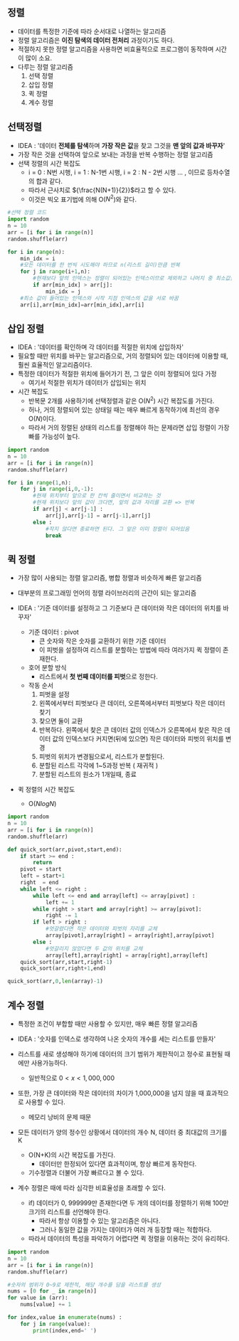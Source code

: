 ## 정렬
- 데이터를 특정한 기준에 따라 순서대로 나열하는 알고리즘
- 정렬 알고리즘은 **이진 탐색의 데이터 전처리** 과정이기도 하다.
- 적절하지 못한 정렬 알고리즘을 사용하면 비효율적으로 프로그램이 동작하며 시간이 많이 소요.
- 다루는 정렬 알고리즘
    1. 선택 정렬
    2. 삽입 정렬
    3. 퀵 정렬
    4. 계수 정렬
    


## 선택정렬
- IDEA : '데이터 **전체를 탐색**하며 **가장 작은 값**을 찾고 그것을 **맨 앞의 값과 바꾸자**'
- 가장 작은 것을 선택하여 앞으로 보내는 과정을 반복 수행하는 정렬 알고리즘
- 선택 정렬의 시간 복잡도
    - i = 0 : N번 시행, i = 1 : N-1번 시행, i = 2 : N - 2번 시행 ... , 이므로 등차수열의 합과 같다.
    - 따라서 근사치로 ${\frac{N(N+1)}{2}}$라고 할 수 있다.
    - 이것은 빅오 표기법에 의해 O(${N^2}$)와 같다.

```python
#선택 정렬 코드
import random
n = 10
arr = [i for i in range(n)]
random.shuffle(arr)

for i in range(n):
    min_idx = i
    #모든 데이터를 한 번씩 시도해야 하므로 n(리스트 길이)만큼 반복
    for j in range(i+1,n):
        #현재보다 앞의 인덱스는 정렬이 되어있는 인덱스이므로 제외하고 나머지 중 최소값을 찾음
        if arr[min_idx] > arr[j]:
            min_idx = j
    #최소 값이 들어있는 인덱스와 시작 지점 인덱스의 값을 서로 바꿈
    arr[i],arr[min_idx]=arr[min_idx],arr[i]
```

## 삽입 정렬
- IDEA : '데이터를 확인하며 각 데이터를 적절한 위치에 삽입하자'
- 필요할 때만 위치를 바꾸는 알고리즘으로, 거의 정렬되어 있는 데이터에 이용할 때, 훨씬 효율적인 알고리즘이다.
- 특정한 데이터가 적절한 위치에 들어가기 전, 그 앞은 이미 정렬되어 있다 가정
    - 여기서 적절한 위치가 데이터가 삽입되는 위치
- 시간 복잡도
    - 반복문 2개를 사용하기에 선택정렬과 같은 O(${N^2}$) 시간 복잡도를 가진다.
    - 허나, 거의 정렬되어 있는 상태일 때는 매우 빠르게 동작하기에 최선의 경우 O(${N}$)이다.
    - 따라서 거의 정렬된 상태의 리스트를 정렬해야 하는 문제라면 삽입 정렬이 가장 빠를 가능성이 높다.
```python
import random
n = 10
arr = [i for i in range(n)]
random.shuffle(arr)

for i in range(1,n):
    for j in range(i,0,-1):
        #현재 위치부터 앞으로 한 칸씩 줄이면서 비교하는 것
        #현재 위치보다 앞의 값이 크다면, 앞의 값과 자리를 교환 => 반복
        if arr[j] < arr[j-1] :
            arr[j],arr[j-1] = arr[j-1],arr[j]
        else : 
            #작지 않다면 종료하면 된다. 그 앞은 이미 정렬이 되어있음
            break
```

## 퀵 정렬
- 가장 많이 사용되는 정렬 알고리즘, 병합 정렬과 비슷하게 빠른 알고리즘
- 대부분의 프로그래밍 언어의 정렬 라이브러리의 근간이 되는 알고리즘
- IDEA : '기준 데이터를 설정하고 그 기준보다 큰 데이터와 작은 데이터의 위치를 바꾸자'
    - 기준 데이터 : pivot
        - 큰 숫자와 작은 숫자를 교환하기 위한 기준 데이터
        - 이 피벗을 설정하여 리스트를 분할하는 방법에 따라 여러가지 퀵 정렬이 존재한다.
    - 호어 분할 방식   
        - 리스트에서 **첫 번째 데이터를 피벗**으로 정한다.
    - 작동 순서
        1. 피벗을 설정
        2. 왼쪽에서부터 피벗보다 큰 데이터, 오른쪽에서부터 피벗보다 작은 데이터 찾기
        3. 찾으면 둘이 교환
        4. 반복하다. 왼쪽에서 찾은 큰 데이터 값의 인덱스가 오른쪽에서 찾은 작은 데이터 값의 인덱스보다 커지면(뒤에 있으면) 작은 데이터와 피벗의 위치를 변경
        5. 피벗의 위치가 변경됨으로서, 리스트가 분할된다.
        6. 분할된 리스트 각각에 1~5과정 반복 ( 재귀적 )
        7. 분할된 리스트의 원소가 1개일때, 종료

- 퀵 정렬의 시간 복잡도 
    - O(${NlogN}$)
```python
import random
n = 10
arr = [i for i in range(n)]
random.shuffle(arr)

def quick_sort(arr,pivot,start,end):
    if start >= end : 
        return 
    pivot = start
    left = start+1
    right  = end
    while left <= right :
        while left <= end and array[left] <= array[pivot] :
            left += 1
        while right > start and array[right] >= array[pivot]:
            right -= 1
        if left > right :
            #엇갈렸다면 작은 데이터와 피벗의 자리를 교체
            array[pivot],array[right] = array[right],array[pivot]
        else : 
            #엇갈리지 않았다면 두 값의 위치를 교체
            array[left],array[right] = array[right],array[left]
    quick_sort(arr,start,right-1)
    quick_sort(arr,right+1,end)

quick_sort(arr,0,len(array)-1)
```

## 계수 정렬
- 특정한 조건이 부합할 때만 사용할 수 있지만, 매우 빠른 정렬 알고리즘
- IDEA : '숫자를 인덱스로 생각하여 나온 숫자의 개수를 세는 리스트를 만들자'
- 리스트를 새로 생성해야 하기에 데이터의 크기 범위가 제한적이고 정수로 표현될 때에만 사용가능하다.
    - 일반적으로 ${0 <  x < 1,000,000}$
- 또한, 가장 큰 데이터와 작은 데이터의 차이가 1,000,000을 넘지 않을 때 효과적으로 사용할 수 있다.
    - 메모리 낭비의 문제 때문
- 모든 데이터가 양의 정수인 상황에서 데이터의 개수 N, 데이터 중 최대값의 크기를 K
    - O(N+K)의 시간 복잡도를 가진다.
        - 데이터만 한정되어 있다면 효과적이며, 항상 빠르게 동작한다.
    - 기수정렬과 더불어 가장 빠르다고 볼 수 있다.

- 계수 정렬은 때에 따라 심각한 비효율성을 초래할 수 있다.
    - if) 데이터가 0, 999999만 존재한다면 두 개의 데이터를 정렬하기 위해 100만 크기의 리스트를 선언해야 한다.
        - 따라서 항상 이용할 수 있는 알고리즘은 아니다.
        - 그러나 동일한 값을 가지는 데이터가 여러 개 등장할 때는 적합하다.
    - 따라서 데이터의 특성을 파악하기 어렵다면 퀵 정렬을 이용하는 것이 유리하다.

```python
import random
n = 10
arr = [i for i in range(n)]
random.shuffle(arr)

#숫자의 범위가 0~9로 제한적, 해당 개수를 담을 리스트를 생성
nums = [0 for _ in range(n)]
for value in (arr):
    nums[value] += 1

for index,value in enumerate(nums) :
    for j in range(value):
        print(index,end=' ')
```